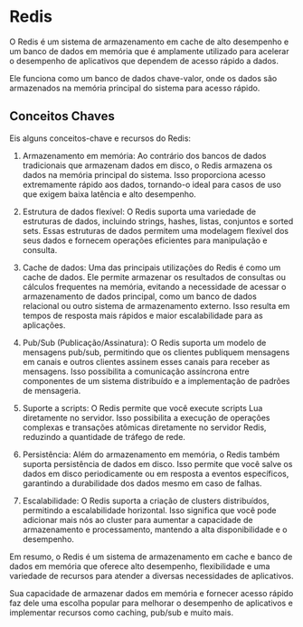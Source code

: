 # Redis #
>
O Redis é um sistema de armazenamento em cache de alto desempenho e um banco de dados em memória que é amplamente utilizado para acelerar o desempenho de aplicativos que dependem de acesso rápido a dados.
>
> 
Ele funciona como um banco de dados chave-valor, onde os dados são armazenados na memória principal do sistema para acesso rápido.
> 

## Conceitos Chaves ##
>
Eis alguns conceitos-chave e recursos do Redis: 
>
>
1. Armazenamento em memória: Ao contrário dos bancos de dados tradicionais que armazenam dados em disco, o Redis armazena os dados na memória principal do sistema. Isso proporciona acesso extremamente rápido aos dados, tornando-o ideal para casos de uso que exigem baixa latência e alto desempenho.

1. Estrutura de dados flexível: O Redis suporta uma variedade de estruturas de dados, incluindo strings, hashes, listas, conjuntos e sorted sets. Essas estruturas de dados permitem uma modelagem flexível dos seus dados e fornecem operações eficientes para manipulação e consulta.

1. Cache de dados: Uma das principais utilizações do Redis é como um cache de dados. Ele permite armazenar os resultados de consultas ou cálculos frequentes na memória, evitando a necessidade de acessar o armazenamento de dados principal, como um banco de dados relacional ou outro sistema de armazenamento externo. Isso resulta em tempos de resposta mais rápidos e maior escalabilidade para as aplicações.

1. Pub/Sub (Publicação/Assinatura): O Redis suporta um modelo de mensagens pub/sub, permitindo que os clientes publiquem mensagens em canais e outros clientes assinem esses canais para receber as mensagens. Isso possibilita a comunicação assíncrona entre componentes de um sistema distribuído e a implementação de padrões de mensageria.

1. Suporte a scripts: O Redis permite que você execute scripts Lua diretamente no servidor. Isso possibilita a execução de operações complexas e transações atômicas diretamente no servidor Redis, reduzindo a quantidade de tráfego de rede.

1. Persistência: Além do armazenamento em memória, o Redis também suporta persistência de dados em disco. Isso permite que você salve os dados em disco periodicamente ou em resposta a eventos específicos, garantindo a durabilidade dos dados mesmo em caso de falhas.

1. Escalabilidade: O Redis suporta a criação de clusters distribuídos, permitindo a escalabilidade horizontal. Isso significa que você pode adicionar mais nós ao cluster para aumentar a capacidade de armazenamento e processamento, mantendo a alta disponibilidade e o desempenho.
>
>
Em resumo, o Redis é um sistema de armazenamento em cache e banco de dados em memória 
que oferece alto desempenho, flexibilidade e uma variedade de recursos para atender 
a diversas necessidades de aplicativos. 
>
Sua capacidade de armazenar dados em memória e fornecer acesso rápido faz dele 
uma escolha popular para melhorar o desempenho de aplicativos e implementar 
recursos como caching, pub/sub e muito mais.
>










